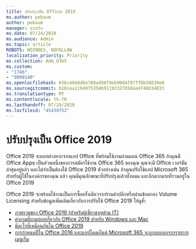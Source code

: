 ```yaml
---
title: ปรับปรุงเป็น Office 2019
ms.author: pebaum
author: pebaum
manager: scotv
ms.date: 07/24/2020
ms.audience: Admin
ms.topic: article
ROBOTS: NOINDEX, NOFOLLOW
localization_priority: Priority
ms.collection: Adm_O365
ms.custom:
- "1746"
- "9000140"
ms.openlocfilehash: 03bc4668d6e789ad98f9eb90d4f07ff8b58839e0
ms.sourcegitcommit: b10cea11b4975354b91193327b58aa4740d34833
ms.translationtype: MT
ms.contentlocale: th-TH
ms.lasthandoff: 07/28/2020
ms.locfileid: "45439752"
---
```

# <a name="update-to-office-2019"></a>ปรับปรุงเป็น Office 2019

Office 2019 จะแยกต่างหากจากแอป Office ที่พร้อมใช้งานผ่านแผน Office 365 ถ้าคุณมี Office Apps เป็นส่วนหนึ่งของการสมัครใช้งาน Office 365 ของคุณ คุณจะมี Office เวอร์ชันล่าสุดอยู่แล้ว และไม่จําเป็นต้องใช้ Office 2019 ตัวอย่างเช่น ถ้าคุณปรับใช้แอป Microsoft 365 สําหรับผู้ใช้ในองค์กรของคุณ แล้ว คุณมีคุณลักษณะที่ปรับปรุงแล้วทั้งหมด และอีกมากมายที่รวมอยู่ใน Office 2019

Office 2019 จะพร้อมใช้งานเป็นการซื้อครั้งเดียวจากร้านค้าปลีกหรือผ่านข้อตกลง Volume Licensing สําหรับข้อมูลเพิ่มเติมเกี่ยวกับการปรับใช้ Office 2019 ให้ดูที่:  

- [ภาพรวมของ Office 2019 (สําหรับผู้เชี่ยวชาญด้าน IT)](https://docs.microsoft.com/deployoffice/office2019/overview)  
- [คําถามที่ถามบ่อยเกี่ยวกับ Office 2019 สําหรับ Windows และ Mac](https://support.microsoft.com/help/4133312)  
- [มีอะไรที่เหมือนกันใน Office 2019](https://docs.microsoft.com/deployoffice/office2019/overview#whats-stayed-the-same-in-office-2019)  
- [การกําหนดปีใน Office 2016 และแอปไคลเอ็นต์ Microsoft 365 จะถูกลบออกจากรายการเมนูเริ่ม](https://support.office.com/article/8fe5e052-76d2-49de-af30-2e84ed3da907?wt.mc_id=Alchemy_ClientDIA)
